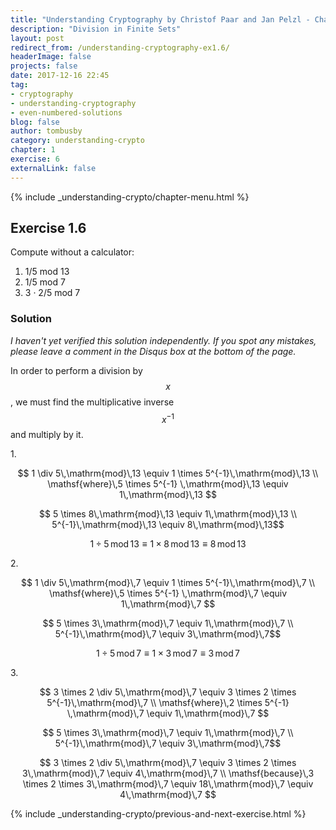 ```yaml
---
title: "Understanding Cryptography by Christof Paar and Jan Pelzl - Chapter 1 Solutions - Ex1.6"
description: "Division in Finite Sets"
layout: post
redirect_from: /understanding-cryptography-ex1.6/
headerImage: false
projects: false
date: 2017-12-16 22:45
tag:
- cryptography
- understanding-cryptography
- even-numbered-solutions
blog: false
author: tombusby
category: understanding-crypto
chapter: 1
exercise: 6
externalLink: false
---
```


{% include _understanding-crypto/chapter-menu.html %}

## Exercise 1.6

Compute without a calculator:

1. 1/5 mod 13
2. 1/5 mod 7
3. 3 · 2/5 mod 7

### Solution

*I haven't yet verified this solution independently. If you spot any mistakes, please leave a comment in the Disqus box at the bottom of the page.*

In order to perform a division by $$x$$, we must find the multiplicative inverse $$x^{-1}$$ and multiply by it.

1\.

$$
1 \div 5\,\mathrm{mod}\,13 \equiv 1 \times 5^{-1}\,\mathrm{mod}\,13 \\
\mathsf{where}\,5 \times 5^{-1} \,\mathrm{mod}\,13 \equiv 1\,\mathrm{mod}\,13
$$

$$ 5 \times 8\,\mathrm{mod}\,13 \equiv 1\,\mathrm{mod}\,13 \\ 5^{-1}\,\mathrm{mod}\,13 \equiv 8\,\mathrm{mod}\,13$$

$$ 1 \div 5\,\mathrm{mod}\,13 \equiv 1 \times 8\,\mathrm{mod}\,13 \equiv 8\,\mathrm{mod}\,13 $$

2\.

$$
1 \div 5\,\mathrm{mod}\,7 \equiv 1 \times 5^{-1}\,\mathrm{mod}\,7 \\
\mathsf{where}\,5 \times 5^{-1} \,\mathrm{mod}\,7 \equiv 1\,\mathrm{mod}\,7
$$

$$ 5 \times 3\,\mathrm{mod}\,7 \equiv 1\,\mathrm{mod}\,7 \\ 5^{-1}\,\mathrm{mod}\,7 \equiv 3\,\mathrm{mod}\,7$$

$$ 1 \div 5\,\mathrm{mod}\,7 \equiv 1 \times 3\,\mathrm{mod}\,7 \equiv 3\,\mathrm{mod}\,7 $$

3\.

$$
3 \times 2 \div 5\,\mathrm{mod}\,7 \equiv 3 \times 2 \times 5^{-1}\,\mathrm{mod}\,7 \\
\mathsf{where}\,2 \times 5^{-1} \,\mathrm{mod}\,7 \equiv 1\,\mathrm{mod}\,7
$$

$$ 5 \times 3\,\mathrm{mod}\,7 \equiv 1\,\mathrm{mod}\,7 \\ 5^{-1}\,\mathrm{mod}\,7 \equiv 3\,\mathrm{mod}\,7$$

$$
3 \times 2 \div 5\,\mathrm{mod}\,7 \equiv 3 \times 2 \times 3\,\mathrm{mod}\,7 \equiv 4\,\mathrm{mod}\,7 \\
\mathsf{because}\,3 \times 2 \times 3\,\mathrm{mod}\,7 \equiv 18\,\mathrm{mod}\,7 \equiv 4\,\mathrm{mod}\,7
$$

{% include _understanding-crypto/previous-and-next-exercise.html %}
